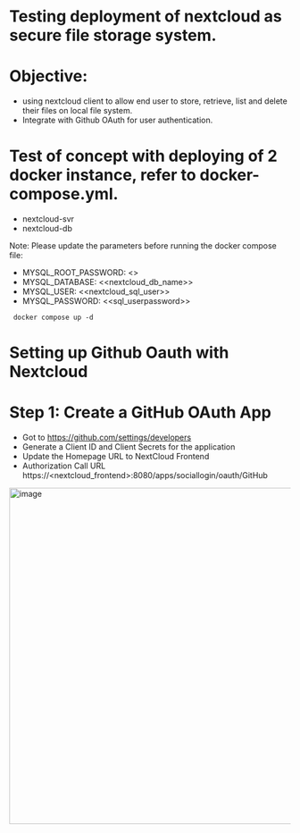 # Testing deployment of nextcloud as secure file storage system.
# Objective:
- using nextcloud client to allow end user to store, retrieve, list and delete their files on local file system.
- Integrate with Github OAuth for user authentication.

# Test of concept with deploying of 2 docker instance, refer to docker-compose.yml.
- nextcloud-svr
- nextcloud-db

Note: Please update the parameters before running the docker compose file:
- MYSQL_ROOT_PASSWORD: <<rootpassword>>
- MYSQL_DATABASE: <<nextcloud_db_name>>
- MYSQL_USER: <<nextcloud_sql_user>>
- MYSQL_PASSWORD: <<sql_userpassword>>

``` docker compose up -d```

# Setting up Github Oauth with Nextcloud 
# Step 1: Create a GitHub OAuth App
- Got to https://github.com/settings/developers
- Generate a Client ID and Client Secrets for the application
- Update the Homepage URL to NextCloud Frontend
- Authorization Call URL https://<nextcloud_frontend>:8080/apps/sociallogin/oauth/GitHub

<img width="602" alt="image" src="https://github.com/user-attachments/assets/75fd944c-e56b-4018-9654-3ac86c8d0854">



